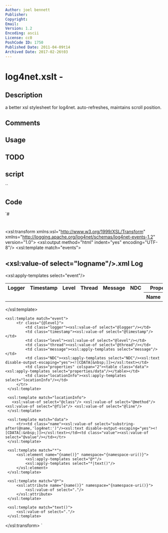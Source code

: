 ```yaml
---
Author: joel bennett
Publisher: 
Copyright: 
Email: 
Version: 1.2
Encoding: ascii
License: cc0
PoshCode ID: 1750
Published Date: 2011-04-09t14
Archived Date: 2017-02-26t03
---
```


# log4net.xslt - 

## Description

a better xsl stylesheet for log4net. auto-refreshes, maintains scroll position.

## Comments



## Usage



## TODO



## script

``

## Code

`#
 #
 <?xml version="1.0" encoding="ISO-8859-1"?>
 <xsl:transform xmlns:xsl="http://www.w3.org/1999/XSL/Transform"
                xmlns="http://logging.apache.org/log4net/schemas/log4net-events-1.2"
                version="1.0">
    <xsl:output method="html" indent="yes" encoding="UTF-8"/>
    <xsl:template match="events">
       <html><head>
       <!-- refresh every minute (60 seconds)-->
       <meta http-equiv="refresh" content="60" />
       <style>
       th { vertical-align: top; }
       td { padding: 0 6px; border-right: 1px solid black; }
       table.data { width: 100% }
       td.name, td.value { padding: 0px; border: none; }
       td.value { text-align: right }
       </style>
       <!-- You gotta love this: http :// en.hasheminezhad.com/scrollsaver -->
       <script type="text/javascript">
       <xsl:text disable-output-escaping="yes"><![CDATA[(function(){function ls(){var c=document.cookie.split(';');for(var i=0;i<c.length;i++){var p=c[i].split('=');if(p[0]=='scrollPosition'){p=unescape(p[1]).split('/');for(var j=0;j<p.length;j++){var e=p[j].split(',');try{if(e[0]=='window'){window.scrollTo(e[1],e[2]);}else if(e[0]){var o=document.getElementById(e[0]);o.scrollLeft=e[1];o.scrollTop=e[2];}}catch(ex){}}return;}}}function ss(){var s='scrollPosition=';var l,t;if(window.pageXOffset!==undefined){l=window.pageXOffset;t=window.pageYOffset;}else if(document.documentElement&&document.documentElement.scrollLeft!==undefined){l=document.documentElement.scrollLeft;t=document.documentElement.scrollTop;}else{l=document.body.scrollLeft;t=document.body.scrollTop;}if(l||t){s+='window,'+l+','+t+'/';}var es=(document.all)?document.all:document.getElementsByTagName('*');for(var i=0;i<es.length;i++){var e=es[i];if(e.id&&(e.scrollLeft||e.scrollTop)){s+=e.id+','+e.scrollLeft+','+e.scrollTop+'/';}}document.cookie=s+';';}var a,p;if(window.attachEvent){a=window.attachEvent;p='on';}else{a=window.addEventListener;p='';}a(p+'load',function(){ls();if(typeof Sys!='undefined'&&typeof Sys.WebForms!='undefined'){Sys.WebForms.PageRequestManager.getInstance().add_endRequest(ls);Sys.WebForms.PageRequestManager.getInstance().add_beginRequest(ss);}},false);a(p+'unload',ss,false);})();]]></xsl:text>
       </script>
       </head><body id="body">
       <h2><xsl:value-of select="logname"/>.xml Log</h2>
       <table cellspacing="0">
          <tr><th rowspan="2">Logger</th><th rowspan="2">Timestamp</th><th rowspan="2">Level</th><th rowspan="2">Thread</th><th rowspan="2">Message</th><th rowspan="2">NDC</th><th colspan="2">Properties</th><th rowspan="2">Location</th></tr>
          <tr><th>Name</th><th>Value</th></tr>
          <xsl:apply-templates select="event"/>
       </table>
       </body></html>
    </xsl:template>
 
    <xsl:template match="event">
         <tr class="{@level}">
             <td class="logger"><xsl:value-of select="@logger"/></td>
             <td class="timestamp"><xsl:value-of select="@timestamp"/></td>
             <td class="level"><xsl:value-of select="@level"/></td>
             <td class="thread"><xsl:value-of select="@thread"/></td>
             <td class="message"><xsl:apply-templates select="message"/></td>
             <td class="NDC"><xsl:apply-templates select="NDC"/><xsl:text disable-output-escaping="yes"><![CDATA[&nbsp;]]></xsl:text></td>
             <td class="properties" colspan="2"><table class="data"><xsl:apply-templates select="properties/data"/></table></td>
             <td class="locationInfo"><xsl:apply-templates select="locationInfo"/></td>
         </tr>
     </xsl:template>
 
     <xsl:template match="locationInfo">
       <xsl:value-of select="@class"/> <xsl:value-of select="@method"/> <xsl:value-of select="@file"/> <xsl:value-of select="@line"/>
     </xsl:template>
 
     <xsl:template match="data">
         <tr><td class="name"><xsl:value-of select="substring-after(@name,'log4net:')"/><xsl:text disable-output-escaping="yes"><![CDATA[:&nbsp;]]></xsl:text></td><td class="value"><xsl:value-of select="@value"/></td></tr>
     </xsl:template>
 
     <xsl:template match="*">
         <xsl:element name="{name()}" namespace="{namespace-uri()}">
             <xsl:apply-templates select="@*"/>
             <xsl:apply-templates select="*|text()"/>
         </xsl:element>
     </xsl:template>
 
     <xsl:template match="@*">
         <xsl:attribute name="{name()}" namespace="{namespace-uri()}">
             <xsl:value-of select="."/>
         </xsl:attribute>
     </xsl:template>
     
     <xsl:template match="text()">
         <xsl:value-of select="."/>
     </xsl:template>
 </xsl:transform>
`

